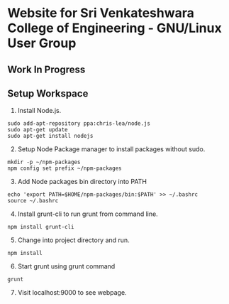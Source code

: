 # Website for Sri Venkateshwara College of Engineering - GNU/Linux User Group

## Work In Progress

## Setup Workspace

1) Install Node.js.
```shell
sudo add-apt-repository ppa:chris-lea/node.js
sudo apt-get update
sudo apt-get install nodejs
```

2) Setup Node Package manager to install packages without sudo.
```shell
mkdir -p ~/npm-packages
npm config set prefix ~/npm-packages
```

3) Add Node packages bin directory into PATH
```shell
echo 'export PATH=$HOME/npm-packages/bin:$PATH' >> ~/.bashrc
source ~/.bashrc
```

4) Install grunt-cli to run grunt from command line.
```shell
npm install grunt-cli
```

5) Change into project directory and run.
```shell
npm install
```

6) Start grunt using grunt command
```shell
grunt
```

7) Visit localhost:9000 to see webpage.

